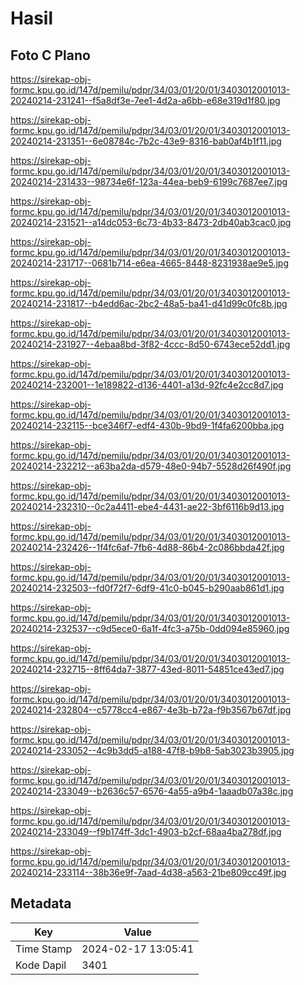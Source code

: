 # Hasil

## Foto C Plano

https://sirekap-obj-formc.kpu.go.id/147d/pemilu/pdpr/34/03/01/20/01/3403012001013-20240214-231241--f5a8df3e-7ee1-4d2a-a6bb-e68e319d1f80.jpg

https://sirekap-obj-formc.kpu.go.id/147d/pemilu/pdpr/34/03/01/20/01/3403012001013-20240214-231351--6e08784c-7b2c-43e9-8316-bab0af4b1f11.jpg

https://sirekap-obj-formc.kpu.go.id/147d/pemilu/pdpr/34/03/01/20/01/3403012001013-20240214-231433--98734e6f-123a-44ea-beb9-6199c7687ee7.jpg

https://sirekap-obj-formc.kpu.go.id/147d/pemilu/pdpr/34/03/01/20/01/3403012001013-20240214-231521--a14dc053-6c73-4b33-8473-2db40ab3cac0.jpg

https://sirekap-obj-formc.kpu.go.id/147d/pemilu/pdpr/34/03/01/20/01/3403012001013-20240214-231717--0681b714-e6ea-4665-8448-8231938ae9e5.jpg

https://sirekap-obj-formc.kpu.go.id/147d/pemilu/pdpr/34/03/01/20/01/3403012001013-20240214-231817--b4edd6ac-2bc2-48a5-ba41-d41d99c0fc8b.jpg

https://sirekap-obj-formc.kpu.go.id/147d/pemilu/pdpr/34/03/01/20/01/3403012001013-20240214-231927--4ebaa8bd-3f82-4ccc-8d50-6743ece52dd1.jpg

https://sirekap-obj-formc.kpu.go.id/147d/pemilu/pdpr/34/03/01/20/01/3403012001013-20240214-232001--1e189822-d136-4401-a13d-92fc4e2cc8d7.jpg

https://sirekap-obj-formc.kpu.go.id/147d/pemilu/pdpr/34/03/01/20/01/3403012001013-20240214-232115--bce346f7-edf4-430b-9bd9-1f4fa6200bba.jpg

https://sirekap-obj-formc.kpu.go.id/147d/pemilu/pdpr/34/03/01/20/01/3403012001013-20240214-232212--a63ba2da-d579-48e0-94b7-5528d26f490f.jpg

https://sirekap-obj-formc.kpu.go.id/147d/pemilu/pdpr/34/03/01/20/01/3403012001013-20240214-232310--0c2a4411-ebe4-4431-ae22-3bf6116b9d13.jpg

https://sirekap-obj-formc.kpu.go.id/147d/pemilu/pdpr/34/03/01/20/01/3403012001013-20240214-232426--1f4fc6af-7fb6-4d88-86b4-2c086bbda42f.jpg

https://sirekap-obj-formc.kpu.go.id/147d/pemilu/pdpr/34/03/01/20/01/3403012001013-20240214-232503--fd0f72f7-6df9-41c0-b045-b290aab861d1.jpg

https://sirekap-obj-formc.kpu.go.id/147d/pemilu/pdpr/34/03/01/20/01/3403012001013-20240214-232537--c9d5ece0-6a1f-4fc3-a75b-0dd094e85960.jpg

https://sirekap-obj-formc.kpu.go.id/147d/pemilu/pdpr/34/03/01/20/01/3403012001013-20240214-232715--8ff64da7-3877-43ed-8011-54851ce43ed7.jpg

https://sirekap-obj-formc.kpu.go.id/147d/pemilu/pdpr/34/03/01/20/01/3403012001013-20240214-232804--c5778cc4-e867-4e3b-b72a-f9b3567b67df.jpg

https://sirekap-obj-formc.kpu.go.id/147d/pemilu/pdpr/34/03/01/20/01/3403012001013-20240214-233052--4c9b3dd5-a188-47f8-b9b8-5ab3023b3905.jpg

https://sirekap-obj-formc.kpu.go.id/147d/pemilu/pdpr/34/03/01/20/01/3403012001013-20240214-233049--b2636c57-6576-4a55-a9b4-1aaadb07a38c.jpg

https://sirekap-obj-formc.kpu.go.id/147d/pemilu/pdpr/34/03/01/20/01/3403012001013-20240214-233049--f9b174ff-3dc1-4903-b2cf-68aa4ba278df.jpg

https://sirekap-obj-formc.kpu.go.id/147d/pemilu/pdpr/34/03/01/20/01/3403012001013-20240214-233114--38b36e9f-7aad-4d38-a563-21be809cc49f.jpg


## Metadata

| Key        | Value               |
| ---------- | ------------------- |
| Time Stamp | 2024-02-17 13:05:41 |
| Kode Dapil | 3401                |




